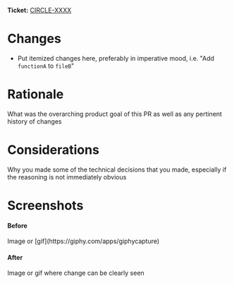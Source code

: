 **Ticket:** [CIRCLE-XXXX](https://circleci.atlassian.net/browse/CIRCLE-XXXX)

Changes
=======

- Put itemized changes here, preferably in imperative mood, i.e. "Add
  `functionA` to `fileB`"

Rationale
=========

What was the overarching product goal of this PR as well as any pertinent
history of changes

Considerations
==============

Why you made some of the technical decisions that you made, especially if the
reasoning is not immediately obvious

Screenshots
============
<h4>Before</h4>
Image or [gif](https://giphy.com/apps/giphycapture)

<h4>After</h4>
Image or gif where change can be clearly seen
